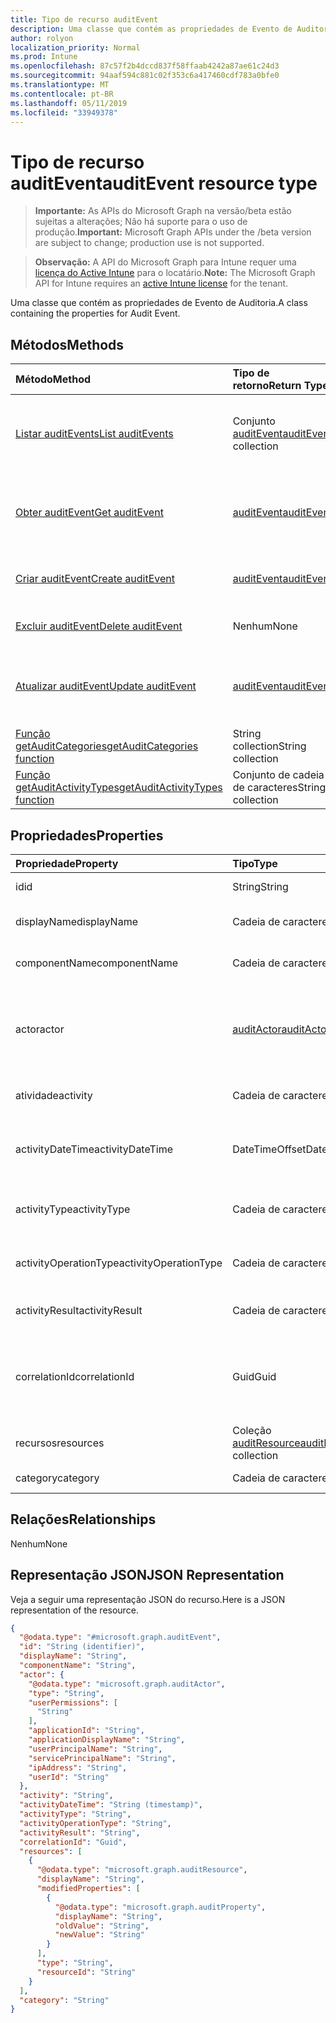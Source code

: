 ```yaml
---
title: Tipo de recurso auditEvent
description: Uma classe que contém as propriedades de Evento de Auditoria.
author: rolyon
localization_priority: Normal
ms.prod: Intune
ms.openlocfilehash: 87c57f2b4dccd837f58ffaab4242a87ae61c24d3
ms.sourcegitcommit: 94aaf594c881c02f353c6a417460cdf783a0bfe0
ms.translationtype: MT
ms.contentlocale: pt-BR
ms.lasthandoff: 05/11/2019
ms.locfileid: "33949378"
---
```

# <a name="auditevent-resource-type"></a><span data-ttu-id="07083-103">Tipo de recurso auditEvent</span><span class="sxs-lookup"><span data-stu-id="07083-103">auditEvent resource type</span></span>

> <span data-ttu-id="07083-104">**Importante:** As APIs do Microsoft Graph na versão/beta estão sujeitas a alterações; Não há suporte para o uso de produção.</span><span class="sxs-lookup"><span data-stu-id="07083-104">**Important:** Microsoft Graph APIs under the /beta version are subject to change; production use is not supported.</span></span>

> <span data-ttu-id="07083-105">**Observação:** A API do Microsoft Graph para Intune requer uma [licença do Active Intune](https://go.microsoft.com/fwlink/?linkid=839381) para o locatário.</span><span class="sxs-lookup"><span data-stu-id="07083-105">**Note:** The Microsoft Graph API for Intune requires an [active Intune license](https://go.microsoft.com/fwlink/?linkid=839381) for the tenant.</span></span>

<span data-ttu-id="07083-106">Uma classe que contém as propriedades de Evento de Auditoria.</span><span class="sxs-lookup"><span data-stu-id="07083-106">A class containing the properties for Audit Event.</span></span>

## <a name="methods"></a><span data-ttu-id="07083-107">Métodos</span><span class="sxs-lookup"><span data-stu-id="07083-107">Methods</span></span>
|<span data-ttu-id="07083-108">Método</span><span class="sxs-lookup"><span data-stu-id="07083-108">Method</span></span>|<span data-ttu-id="07083-109">Tipo de retorno</span><span class="sxs-lookup"><span data-stu-id="07083-109">Return Type</span></span>|<span data-ttu-id="07083-110">Descrição</span><span class="sxs-lookup"><span data-stu-id="07083-110">Description</span></span>|
|:---|:---|:---|
|[<span data-ttu-id="07083-111">Listar auditEvents</span><span class="sxs-lookup"><span data-stu-id="07083-111">List auditEvents</span></span>](../api/intune-auditing-auditevent-list.md)|<span data-ttu-id="07083-112">Conjunto [auditEvent](../resources/intune-auditing-auditevent.md)</span><span class="sxs-lookup"><span data-stu-id="07083-112">[auditEvent](../resources/intune-auditing-auditevent.md) collection</span></span>|<span data-ttu-id="07083-113">Listar propriedades e relações de objetos de [auditEvent](../resources/intune-auditing-auditevent.md).</span><span class="sxs-lookup"><span data-stu-id="07083-113">List properties and relationships of the [auditEvent](../resources/intune-auditing-auditevent.md) objects.</span></span>|
|[<span data-ttu-id="07083-114">Obter auditEvent</span><span class="sxs-lookup"><span data-stu-id="07083-114">Get auditEvent</span></span>](../api/intune-auditing-auditevent-get.md)|[<span data-ttu-id="07083-115">auditEvent</span><span class="sxs-lookup"><span data-stu-id="07083-115">auditEvent</span></span>](../resources/intune-auditing-auditevent.md)|<span data-ttu-id="07083-116">Ler propriedades e relações de objetos de[auditEvent](../resources/intune-auditing-auditevent.md).</span><span class="sxs-lookup"><span data-stu-id="07083-116">Read properties and relationships of the [auditEvent](../resources/intune-auditing-auditevent.md) object.</span></span>|
|[<span data-ttu-id="07083-117">Criar auditEvent</span><span class="sxs-lookup"><span data-stu-id="07083-117">Create auditEvent</span></span>](../api/intune-auditing-auditevent-create.md)|[<span data-ttu-id="07083-118">auditEvent</span><span class="sxs-lookup"><span data-stu-id="07083-118">auditEvent</span></span>](../resources/intune-auditing-auditevent.md)|<span data-ttu-id="07083-119">Criar um novo objeto de[auditEvent](../resources/intune-auditing-auditevent.md).</span><span class="sxs-lookup"><span data-stu-id="07083-119">Create a new [auditEvent](../resources/intune-auditing-auditevent.md) object.</span></span>|
|[<span data-ttu-id="07083-120">Excluir auditEvent</span><span class="sxs-lookup"><span data-stu-id="07083-120">Delete auditEvent</span></span>](../api/intune-auditing-auditevent-delete.md)|<span data-ttu-id="07083-121">Nenhum</span><span class="sxs-lookup"><span data-stu-id="07083-121">None</span></span>|<span data-ttu-id="07083-122">Excluir [auditEvent](../resources/intune-auditing-auditevent.md).</span><span class="sxs-lookup"><span data-stu-id="07083-122">Deletes a [auditEvent](../resources/intune-auditing-auditevent.md).</span></span>|
|[<span data-ttu-id="07083-123">Atualizar auditEvent</span><span class="sxs-lookup"><span data-stu-id="07083-123">Update auditEvent</span></span>](../api/intune-auditing-auditevent-update.md)|[<span data-ttu-id="07083-124">auditEvent</span><span class="sxs-lookup"><span data-stu-id="07083-124">auditEvent</span></span>](../resources/intune-auditing-auditevent.md)|<span data-ttu-id="07083-125">Atualizar as propriedades do objeto de [auditEvent](../resources/intune-auditing-auditevent.md).</span><span class="sxs-lookup"><span data-stu-id="07083-125">Update the properties of a [auditEvent](../resources/intune-auditing-auditevent.md) object.</span></span>|
|[<span data-ttu-id="07083-126">Função getAuditCategories</span><span class="sxs-lookup"><span data-stu-id="07083-126">getAuditCategories function</span></span>](../api/intune-auditing-auditevent-getauditcategories.md)|<span data-ttu-id="07083-127">String collection</span><span class="sxs-lookup"><span data-stu-id="07083-127">String collection</span></span>|<span data-ttu-id="07083-128">Ainda não documentado</span><span class="sxs-lookup"><span data-stu-id="07083-128">Not yet documented</span></span>|
|[<span data-ttu-id="07083-129">Função getAuditActivityTypes</span><span class="sxs-lookup"><span data-stu-id="07083-129">getAuditActivityTypes function</span></span>](../api/intune-auditing-auditevent-getauditactivitytypes.md)|<span data-ttu-id="07083-130">Conjunto de cadeia de caracteres</span><span class="sxs-lookup"><span data-stu-id="07083-130">String collection</span></span>|<span data-ttu-id="07083-131">Ainda não documentado</span><span class="sxs-lookup"><span data-stu-id="07083-131">Not yet documented</span></span>|

## <a name="properties"></a><span data-ttu-id="07083-132">Propriedades</span><span class="sxs-lookup"><span data-stu-id="07083-132">Properties</span></span>
|<span data-ttu-id="07083-133">Propriedade</span><span class="sxs-lookup"><span data-stu-id="07083-133">Property</span></span>|<span data-ttu-id="07083-134">Tipo</span><span class="sxs-lookup"><span data-stu-id="07083-134">Type</span></span>|<span data-ttu-id="07083-135">Descrição</span><span class="sxs-lookup"><span data-stu-id="07083-135">Description</span></span>|
|:---|:---|:---|
|<span data-ttu-id="07083-136">id</span><span class="sxs-lookup"><span data-stu-id="07083-136">id</span></span>|<span data-ttu-id="07083-137">String</span><span class="sxs-lookup"><span data-stu-id="07083-137">String</span></span>|<span data-ttu-id="07083-138">Chave da entidade.</span><span class="sxs-lookup"><span data-stu-id="07083-138">Key of the entity.</span></span>|
|<span data-ttu-id="07083-139">displayName</span><span class="sxs-lookup"><span data-stu-id="07083-139">displayName</span></span>|<span data-ttu-id="07083-140">Cadeia de caracteres</span><span class="sxs-lookup"><span data-stu-id="07083-140">String</span></span>|<span data-ttu-id="07083-141">Nome de exibição do evento.</span><span class="sxs-lookup"><span data-stu-id="07083-141">Event display name.</span></span>|
|<span data-ttu-id="07083-142">componentName</span><span class="sxs-lookup"><span data-stu-id="07083-142">componentName</span></span>|<span data-ttu-id="07083-143">Cadeia de caracteres</span><span class="sxs-lookup"><span data-stu-id="07083-143">String</span></span>|<span data-ttu-id="07083-144">Nome do componente.</span><span class="sxs-lookup"><span data-stu-id="07083-144">Component name.</span></span>|
|<span data-ttu-id="07083-145">actor</span><span class="sxs-lookup"><span data-stu-id="07083-145">actor</span></span>|[<span data-ttu-id="07083-146">auditActor</span><span class="sxs-lookup"><span data-stu-id="07083-146">auditActor</span></span>](../resources/intune-auditing-auditactor.md)|<span data-ttu-id="07083-147">Usuários e aplicativos do AAD associados com o evento de auditoria.</span><span class="sxs-lookup"><span data-stu-id="07083-147">AAD user and application that are associated with the audit event.</span></span>|
|<span data-ttu-id="07083-148">atividade</span><span class="sxs-lookup"><span data-stu-id="07083-148">activity</span></span>|<span data-ttu-id="07083-149">Cadeia de caracteres</span><span class="sxs-lookup"><span data-stu-id="07083-149">String</span></span>|<span data-ttu-id="07083-150">Nome amigável da atividade.</span><span class="sxs-lookup"><span data-stu-id="07083-150">Friendly name of the activity.</span></span>|
|<span data-ttu-id="07083-151">activityDateTime</span><span class="sxs-lookup"><span data-stu-id="07083-151">activityDateTime</span></span>|<span data-ttu-id="07083-152">DateTimeOffset</span><span class="sxs-lookup"><span data-stu-id="07083-152">DateTimeOffset</span></span>|<span data-ttu-id="07083-153">A hora e data em UTC em que a atividade foi executada.</span><span class="sxs-lookup"><span data-stu-id="07083-153">The date time in UTC when the activity was performed.</span></span>|
|<span data-ttu-id="07083-154">activityType</span><span class="sxs-lookup"><span data-stu-id="07083-154">activityType</span></span>|<span data-ttu-id="07083-155">Cadeia de caracteres</span><span class="sxs-lookup"><span data-stu-id="07083-155">String</span></span>|<span data-ttu-id="07083-156">O tipo de atividade que foi executada.</span><span class="sxs-lookup"><span data-stu-id="07083-156">The type of activity that was being performed.</span></span>|
|<span data-ttu-id="07083-157">activityOperationType</span><span class="sxs-lookup"><span data-stu-id="07083-157">activityOperationType</span></span>|<span data-ttu-id="07083-158">Cadeia de caracteres</span><span class="sxs-lookup"><span data-stu-id="07083-158">String</span></span>|<span data-ttu-id="07083-159">O tipo de operação HTTP da atividade.</span><span class="sxs-lookup"><span data-stu-id="07083-159">The HTTP operation type of the activity.</span></span>|
|<span data-ttu-id="07083-160">activityResult</span><span class="sxs-lookup"><span data-stu-id="07083-160">activityResult</span></span>|<span data-ttu-id="07083-161">Cadeia de caracteres</span><span class="sxs-lookup"><span data-stu-id="07083-161">String</span></span>|<span data-ttu-id="07083-162">O resultado da atividade.</span><span class="sxs-lookup"><span data-stu-id="07083-162">The result of the activity.</span></span>|
|<span data-ttu-id="07083-163">correlationId</span><span class="sxs-lookup"><span data-stu-id="07083-163">correlationId</span></span>|<span data-ttu-id="07083-164">Guid</span><span class="sxs-lookup"><span data-stu-id="07083-164">Guid</span></span>|<span data-ttu-id="07083-165">A ID da solicitação de cliente usada para correlacionar a atividade dentro do sistema.</span><span class="sxs-lookup"><span data-stu-id="07083-165">The client request Id that is used to correlate activity within the system.</span></span>|
|<span data-ttu-id="07083-166">recursos</span><span class="sxs-lookup"><span data-stu-id="07083-166">resources</span></span>|<span data-ttu-id="07083-167">Coleção [auditResource](../resources/intune-auditing-auditresource.md)</span><span class="sxs-lookup"><span data-stu-id="07083-167">[auditResource](../resources/intune-auditing-auditresource.md) collection</span></span>|<span data-ttu-id="07083-168">Recursos em modificação.</span><span class="sxs-lookup"><span data-stu-id="07083-168">Resources being modified.</span></span>|
|<span data-ttu-id="07083-169">category</span><span class="sxs-lookup"><span data-stu-id="07083-169">category</span></span>|<span data-ttu-id="07083-170">Cadeia de caracteres</span><span class="sxs-lookup"><span data-stu-id="07083-170">String</span></span>|<span data-ttu-id="07083-171">Categoria de auditoria.</span><span class="sxs-lookup"><span data-stu-id="07083-171">Audit category.</span></span>|

## <a name="relationships"></a><span data-ttu-id="07083-172">Relações</span><span class="sxs-lookup"><span data-stu-id="07083-172">Relationships</span></span>
<span data-ttu-id="07083-173">Nenhum</span><span class="sxs-lookup"><span data-stu-id="07083-173">None</span></span>

## <a name="json-representation"></a><span data-ttu-id="07083-174">Representação JSON</span><span class="sxs-lookup"><span data-stu-id="07083-174">JSON Representation</span></span>
<span data-ttu-id="07083-175">Veja a seguir uma representação JSON do recurso.</span><span class="sxs-lookup"><span data-stu-id="07083-175">Here is a JSON representation of the resource.</span></span>
<!-- {
  "blockType": "resource",
  "keyProperty": "id",
  "@odata.type": "microsoft.graph.auditEvent"
}
-->
``` json
{
  "@odata.type": "#microsoft.graph.auditEvent",
  "id": "String (identifier)",
  "displayName": "String",
  "componentName": "String",
  "actor": {
    "@odata.type": "microsoft.graph.auditActor",
    "type": "String",
    "userPermissions": [
      "String"
    ],
    "applicationId": "String",
    "applicationDisplayName": "String",
    "userPrincipalName": "String",
    "servicePrincipalName": "String",
    "ipAddress": "String",
    "userId": "String"
  },
  "activity": "String",
  "activityDateTime": "String (timestamp)",
  "activityType": "String",
  "activityOperationType": "String",
  "activityResult": "String",
  "correlationId": "Guid",
  "resources": [
    {
      "@odata.type": "microsoft.graph.auditResource",
      "displayName": "String",
      "modifiedProperties": [
        {
          "@odata.type": "microsoft.graph.auditProperty",
          "displayName": "String",
          "oldValue": "String",
          "newValue": "String"
        }
      ],
      "type": "String",
      "resourceId": "String"
    }
  ],
  "category": "String"
}
```




